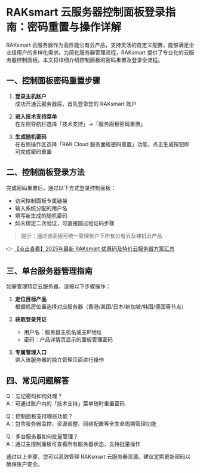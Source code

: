 # RAKsmart 云服务器控制面板登录指南：密码重置与操作详解

RAKsmart 云服务器作为高性能公有云产品，支持灵活的自定义配置，能够满足企业级用户的多样化需求。为简化服务器管理流程，RAKsmart 提供了专业化的云服务器控制面板。本文将详细介绍控制面板的密码重置及登录全流程。

## 一、控制面板密码重置步骤

1. **登录主机账户**  
   成功开通云服务器后，首先登录您的 RAKsmart 账户

2. **进入技术支持菜单**  
   在左侧导航栏选择「技术支持」→「服务面板密码重置」

3. **生成随机密码**  
   在右侧操作区选择「RAK Cloud 服务面板密码重置」功能，点击生成按钮即可完成密码重置

## 二、控制面板登录方法

完成密码重置后，通过以下方式登录控制面板：

- 访问控制面板专属链接
- 输入系统分配的用户名
- 填写新生成的随机密码
- 如未绑定二次验证，可直接跳过验证码步骤

> 提示：通过该面板可统一管理账户下所有公有云及裸机云产品

👉 [【点击查看】2025年最新 RAKsmart 优惠码及特价云服务器方案汇总](https://bit.ly/raksmart)

## 三、单台服务器管理指南

如需管理特定云服务器，请按以下步骤操作：

1. **定位目标产品**  
   根据机房位置选择对应服务器（香港/美国/日本/新加坡/韩国/德国等节点）

2. **获取登录凭证**  
   - 用户名：服务器主机名或主IP地址
   - 密码：产品详情页显示的面板管理密码

3. **专属管理入口**  
   进入该服务器的独立管理页面进行操作

## 四、常见问题解答

Q：忘记密码如何处理？  
A：可通过账户内的「技术支持」菜单随时重置密码

Q：控制面板支持哪些功能？  
A：包含服务器监控、资源调整、网络配置等全生命周期管理功能

Q：多台服务器如何批量管理？  
A：通过主控制面板可查看所有服务器状态，支持批量操作

通过以上步骤，您可以高效管理 RAKsmart 云服务器资源。建议定期更新密码以确保账户安全。